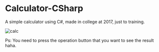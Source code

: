 # Calculator-CSharp
 A simple calculator using C#, made in college at 2017, just to training.
 
![calc](https://user-images.githubusercontent.com/42698693/141401130-c1971bf9-cacc-412d-991b-f21bf55d6922.PNG)

 Ps: You need to press the operation button that you want to see the result haha.
